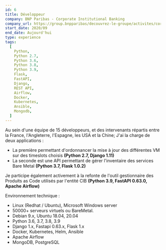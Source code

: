 ```yaml
---
id: 6
title: Développeur
company: BNP Paribas - Corporate Institutional Banking
company_url: https://group.bnpparibas/decouvrez-le-groupe/activites/corporate-institutional-banking
start_date: 2020/09
end_date: Aujourd'hui
type: experience
tags:
  [
    Python,
    Python 2.7,
    Python 3.6,
    Python 3.8,
    Python 3.9,
    Flask,
    FastAPI,
    Django,
    REST API,
    Airflow,
    Docker,
    Kubernetes,
    Ansible,
    Mongodb,
  ]
---
```


Au sein d'une équipe de 15 développeurs, et des intervenants répartis entre la France, l'Angleterre, l'Espagne, les USA et la Chine; J'ai la charge de deux applications :

- La première permettant d'ordonnancer la mise à jour des différentes VM sur des timeslots choisis **(Python 2.7, Django 1.11)**
- La seconde est une API permettant de gérer l'inventaire des services Bare Metal **(Python 3.7, Flask 1.0.2)**

Je participe également activement à la refonte de l'outil gestionnaire des Produits as Code utilisés par l'entité CIB **(Python 3.9, FastAPI 0.63.0, Apache Airflow)**

Environnement technique :

- Linux (Redhat / Ubuntu), Microsoft Windows server
- 50000+ serveurs virtuels ou BareMetal.
- Debian 9.x, Ubuntu 18.04, 20.04
- Python 3.6, 3.7, 3.8, 3.9
- Django 1.x, Fastapi 0.63.x, Flask 1.x
- Docker, Kubernetes, Helm, Ansible
- Apache Airflow
- MongoDB, PostgreSQL
